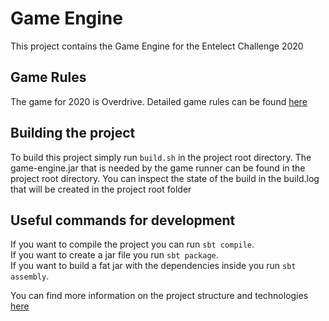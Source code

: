 # Game Engine

This project contains the Game Engine for the Entelect Challenge 2020

## Game Rules

The game for 2020 is Overdrive. Detailed game rules can be found [here](game-rules.md)

## Building the project
To build this project simply run `build.sh` in the project root directory.
The game-engine.jar that is needed by the game runner can be found in the project root directory.
You can inspect the state of the build in the build.log that will be created in the project root folder

## Useful commands for development
If you want to compile the project you can run ```sbt compile```.  
If you want to create a jar file you run ```sbt package```.  
If you want to build a fat jar with the dependencies inside you run ```sbt assembly```.

You can find more information on the project structure and technologies [here](technical.md) 